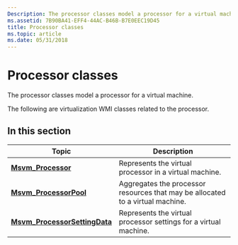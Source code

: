 ```yaml
---
Description: The processor classes model a processor for a virtual machine.
ms.assetid: 7B90BA41-EFF4-44AC-B46B-B7E0EEC19D45
title: Processor classes
ms.topic: article
ms.date: 05/31/2018
---
```


# Processor classes

The processor classes model a processor for a virtual machine.

The following are virtualization WMI classes related to the processor.

## In this section



| Topic                                                                      | Description                                                                               |
|----------------------------------------------------------------------------|-------------------------------------------------------------------------------------------|
| [**Msvm\_Processor**](msvm-processor.md)<br/>                       | Represents the virtual processor in a virtual machine.<br/>                         |
| [**Msvm\_ProcessorPool**](msvm-processorpool.md)<br/>               | Aggregates the processor resources that may be allocated to a virtual machine.<br/> |
| [**Msvm\_ProcessorSettingData**](msvm-processorsettingdata.md)<br/> | Represents the virtual processor settings for a virtual machine.<br/>               |



 

 

 




